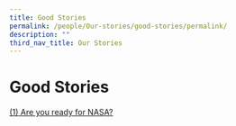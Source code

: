```yaml
---
title: Good Stories
permalink: /people/Our-stories/good-stories/permalink/
description: ""
third_nav_title: Our Stories
---
```

Good Stories
============

[(1) Are you ready for NASA?](/Are-you-ready-for-NASA/permalink/)